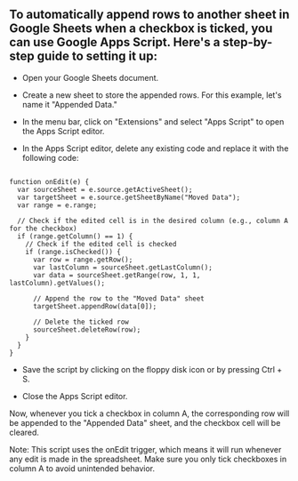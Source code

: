 ## To automatically append rows to another sheet in Google Sheets when a checkbox is ticked, you can use Google Apps Script. Here's a step-by-step guide to setting it up:

* Open your Google Sheets document.

* Create a new sheet to store the appended rows. For this example, let's name it "Appended Data."

* In the menu bar, click on "Extensions" and select "Apps Script" to open the Apps Script editor.

* In the Apps Script editor, delete any existing code and replace it with the following code:
```

function onEdit(e) {
  var sourceSheet = e.source.getActiveSheet();
  var targetSheet = e.source.getSheetByName("Moved Data");
  var range = e.range;

  // Check if the edited cell is in the desired column (e.g., column A for the checkbox)
  if (range.getColumn() == 1) {
    // Check if the edited cell is checked
    if (range.isChecked()) {
      var row = range.getRow();
      var lastColumn = sourceSheet.getLastColumn();
      var data = sourceSheet.getRange(row, 1, 1, lastColumn).getValues();

      // Append the row to the "Moved Data" sheet
      targetSheet.appendRow(data[0]);

      // Delete the ticked row
      sourceSheet.deleteRow(row);
    }
  }
}

```

* Save the script by clicking on the floppy disk icon or by pressing Ctrl + S.

* Close the Apps Script editor.

Now, whenever you tick a checkbox in column A, the corresponding row will be appended to the "Appended Data" sheet, and the checkbox cell will be cleared.

Note: This script uses the onEdit trigger, which means it will run whenever any edit is made in the spreadsheet. Make sure you only tick checkboxes in column A to avoid unintended behavior.
